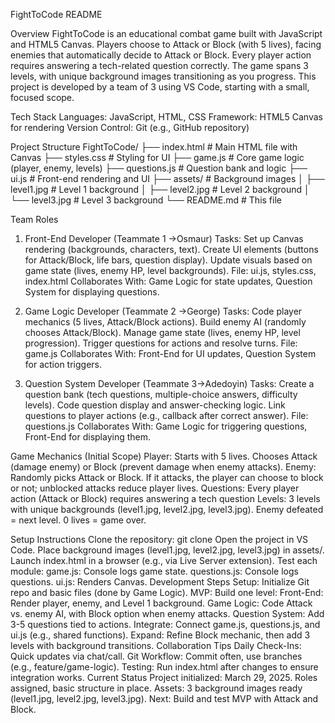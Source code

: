 FightToCode README

Overview
FightToCode is an educational combat game built with JavaScript and HTML5 Canvas. Players choose to Attack or Block (with 5 lives), facing enemies that automatically decide to Attack or Block. Every player action requires answering a tech-related question correctly. The game spans 3 levels, with unique background images transitioning as you progress. This project is developed by a team of 3 using VS Code, starting with a small, focused scope.

Tech Stack
Languages: JavaScript, HTML, CSS
Framework: HTML5 Canvas for rendering
Version Control: Git (e.g., GitHub repository)


Project Structure
FightToCode/
├── index.html      # Main HTML file with Canvas
├── styles.css      # Styling for UI
├── game.js         # Core game logic (player, enemy, levels)
├── questions.js    # Question bank and logic
├── ui.js           # Front-end rendering and UI
├── assets/         # Background images
│   ├── level1.jpg  # Level 1 background
│   ├── level2.jpg  # Level 2 background
│   └── level3.jpg  # Level 3 background
└── README.md       # This file


Team Roles
1. Front-End Developer (Teammate 1 ->Osmaur)
Tasks:
Set up Canvas rendering (backgrounds, characters, text).
Create UI elements (buttons for Attack/Block, life bars, question display).
Update visuals based on game state (lives, enemy HP, level backgrounds).
File: ui.js, styles.css, index.html
Collaborates With: Game Logic for state updates, Question System for displaying questions.


2. Game Logic Developer (Teammate 2 ->George)
Tasks:
Code player mechanics (5 lives, Attack/Block actions).
Build enemy AI (randomly chooses Attack/Block).
Manage game state (lives, enemy HP, level progression).
Trigger questions for actions and resolve turns.
File: game.js
Collaborates With: Front-End for UI updates, Question System for action triggers.


3. Question System Developer (Teammate 3->Adedoyin)
Tasks:
Create a question bank (tech questions, multiple-choice answers, difficulty levels).
Code question display and answer-checking logic.
Link questions to player actions (e.g., callback after correct answer).
File: questions.js
Collaborates With: Game Logic for triggering questions, Front-End for displaying them.


Game Mechanics (Initial Scope)
Player: Starts with 5 lives. Chooses Attack (damage enemy) or Block (prevent damage when enemy attacks).
Enemy: Randomly picks Attack or Block. If it attacks, the player can choose to block or not; unblocked attacks reduce player lives.
Questions: Every player action (Attack or Block) requires answering a tech question
Levels: 3 levels with unique backgrounds (level1.jpg, level2.jpg, level3.jpg). Enemy defeated = next level. 0 lives = game over.


Setup Instructions
Clone the repository: git clone <repo-url>
Open the project in VS Code.
Place background images (level1.jpg, level2.jpg, level3.jpg) in assets/.
Launch index.html in a browser (e.g., via Live Server extension).
Test each module:
game.js: Console logs game state.
questions.js: Console logs questions.
ui.js: Renders Canvas.
Development Steps
Setup: Initialize Git repo and basic files (done by Game Logic).
MVP: Build one level:
Front-End: Render player, enemy, and Level 1 background.
Game Logic: Code Attack vs. enemy AI, with Block option when enemy attacks.
Question System: Add 3-5 questions tied to actions.
Integrate: Connect game.js, questions.js, and ui.js (e.g., shared functions).
Expand: Refine Block mechanic, then add 3 levels with background transitions.
Collaboration Tips
Daily Check-Ins: Quick updates via chat/call.
Git Workflow: Commit often, use branches (e.g., feature/game-logic).
Testing: Run index.html after changes to ensure integration works.
Current Status
Project initialized: March 29, 2025.
Roles assigned, basic structure in place.
Assets: 3 background images ready (level1.jpg, level2.jpg, level3.jpg).
Next: Build and test MVP with Attack and Block.